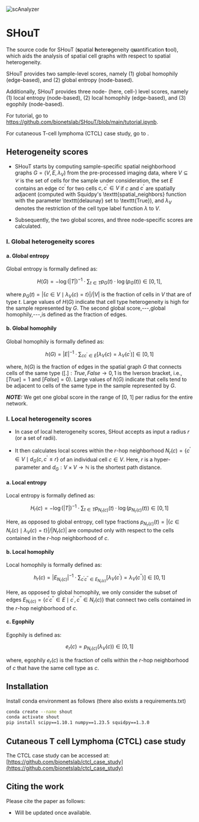 ![scAnalyzer](/SHouT.jpeg)

# SHouT
The source code for SHouT (**s**patial **h**eter**o**geneity q**u**antification **t**ool), which aids the analysis of spatial cell graphs with respect to spatial heterogeneity.


SHouT provides two sample-level scores, namely (1) global homophily (edge-based), and (2) global entropy (node-based).


Additionally, SHouT provides three node- (here, cell-) level scores, namely (1) local entropy (node-based), (2) local homophily (edge-based), and (3) egophily (node-based).


For tutorial, go to https://github.com/bionetslab/SHouT/blob/main/tutorial.ipynb.

For cutaneous T-cell lymphoma (CTCL) case study, go to .

## Heterogeneity scores

- SHouT starts by computing sample-specific spatial neighborhood graphs $G=(V,E,\lambda_V)$ from the pre-processed imaging data, where $V\subseteq\mathcal{C}$ is the set of cells for the sample under consideration, the set $E$ contains an edge $cc^\prime$ for two cells $c,c^\prime\in V$ if $c$ and $c^\prime$ are spatially adjacent (computed with Squidpy's \texttt{spatial\_neighbors} function with the parameter \texttt{delaunay} set to \texttt{True}), and $\lambda_V$ denotes the restriction of the cell type label function $\lambda$ to $V$.

- Subsequently, the two global scores, and three node-specific scores are calculated.

### I. Global heterogeneity scores

#### a. Global entropy

Global entropy is formally defined as:

$$ H(G)=-\log(|T|)^{-1}\cdot\sum_{t\in T}p_G(t)\cdot\log(p_G(t))\in[0,1]\text{,} $$

where $p_G(t)=|\{c\in V\mid \lambda_V(c)=t\}|/|V|$ is the fraction of cells in $V$ that are of type $t$. Large values of $H(G)$ indicate that cell type heterogeneity is high for the sample represented by $G$. The second global score\,---\,global homophily\,---\,is defined as the fraction of edges.


#### b. Global homophily

Global homophily is formally defined as:

$$ h(G)=|E|^{-1}\cdot\sum_{cc^\prime\in E}[\lambda_V(c)=\lambda_V(c^\prime)]\in[0,1] $$

where, $h(G)$ is the fraction of edges in the spatial graph $G$ that connects cells of the same type $([.]: {True, False} \rightarrow {0,1}$ is the Iverson bracket, i.e., $[True]=1$ and $[False]=0)$. Large values of $h(G)$ indicate that cells tend to be adjacent to cells of the same type in the sample represented by $G$.

**_NOTE:_**  We get one global score in the range of [0, 1] per radius for the entire network.



### I. Local heterogeneity scores

- In case of local heterogeneity scores, SHout accepts as input a radius $r$ (or a set of radii).

- It then calculates local scores within the $r$-hop neighborhood $N_r(c)=\{c^\prime\in V\mid d_G(c,c^\prime\leq r\}$ of an individual cell $c\in V$. Here, $r$ is a hyper-parameter and $d_G:V\times V\to\mathbb{N}$ is the shortest path distance.

#### a. Local entropy

Local entropy is formally defined as:

$$ H_r(c)=-\log(|T|)^{-1}\cdot\sum_{t\in T}p_{N_r(c)}(t)\cdot\log(p_{N_r(c)}(t))\in[0,1] $$

Here, as opposed to global entropy, cell type fractions $p_{N_r(c)}(t)=|\{c\in N_r(c)\mid \lambda_V(c)=t\}|/|N_r(c)|$ are computed only with respect to the cells contained in the $r$-hop neighborhood of $c$.


#### b. Local homophily

Local homophily is formally defined as:

$$ h_r(c)=|E_{N_r(c)}|^{-1}\cdot\sum_{c^\prime c^{\prime\prime}\in E_{N_r(c)}}[\lambda_V(c^\prime)=\lambda_V(c^{\prime\prime})]\in[0,1] $$

Here, as opposed to global homophily, we only consider the subset of edges $E_{N_r(c)}=\{c^\prime c^{\prime\prime}\in E\mid c^\prime,c^{\prime\prime}\in N_r(c)\}$ that connect two cells contained in the $r$-hop neighborhood of $c$.


#### c. Egophily

Egophily is defined as:

$$e_r(c)=p_{N_r(c)}(\lambda_V(c))\in[0,1]$$

where, egophily $e_r(c)$ is the fraction of cells within the $r$-hop neighborhood of $c$ that have the same cell type as $c$.



## Installation

Install conda environment as follows (there also exists a requirements.txt)
```bash
conda create --name shout
conda activate shout
pip install scipy==1.10.1 numpy==1.23.5 squidpy==1.3.0
```


## Cutaneous T cell Lymphoma (CTCL) case study
The CTCL case study can be accessed at: [https://github.com/bionetslab/ctcl_case_study](https://github.com/bionetslab/ctcl_case_study)


## Citing the work

Please cite the paper as follows:
- Will be updated once available.


















